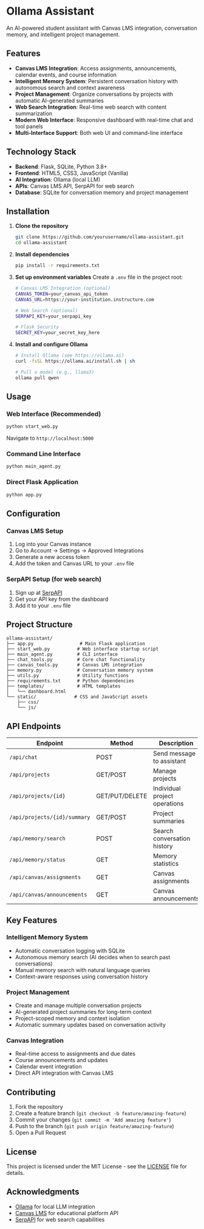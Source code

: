 # Ollama Assistant

An AI-powered student assistant with Canvas LMS integration, conversation memory, and intelligent project management.

## Features

- **Canvas LMS Integration**: Access assignments, announcements, calendar events, and course information
- **Intelligent Memory System**: Persistent conversation history with autonomous search and context awareness
- **Project Management**: Organize conversations by projects with automatic AI-generated summaries
- **Web Search Integration**: Real-time web search with content summarization
- **Modern Web Interface**: Responsive dashboard with real-time chat and tool panels
- **Multi-Interface Support**: Both web UI and command-line interface

## Technology Stack

- **Backend**: Flask, SQLite, Python 3.8+
- **Frontend**: HTML5, CSS3, JavaScript (Vanilla)
- **AI Integration**: Ollama (local LLM)
- **APIs**: Canvas LMS API, SerpAPI for web search
- **Database**: SQLite for conversation memory and project management

## Installation

1. **Clone the repository**
   ```bash
   git clone https://github.com/yourusername/ollama-assistant.git
   cd ollama-assistant
   ```

2. **Install dependencies**
   ```bash
   pip install -r requirements.txt
   ```

3. **Set up environment variables**
   Create a `.env` file in the project root:
   ```bash
   # Canvas LMS Integration (optional)
   CANVAS_TOKEN=your_canvas_api_token
   CANVAS_URL=https://your-institution.instructure.com

   # Web Search (optional)
   SERPAPI_KEY=your_serpapi_key

   # Flask Security
   SECRET_KEY=your_secret_key_here
   ```

4. **Install and configure Ollama**
   ```bash
   # Install Ollama (see https://ollama.ai)
   curl -fsSL https://ollama.ai/install.sh | sh
   
   # Pull a model (e.g., llama3)
   ollama pull qwen
   ```

## Usage

### Web Interface (Recommended)
```bash
python start_web.py
```
Navigate to `http://localhost:5000`

### Command Line Interface
```bash
python main_agent.py
```

### Direct Flask Application
```bash
python app.py
```

## Configuration

### Canvas LMS Setup
1. Log into your Canvas instance
2. Go to Account → Settings → Approved Integrations
3. Generate a new access token
4. Add the token and Canvas URL to your `.env` file

### SerpAPI Setup (for web search)
1. Sign up at [SerpAPI](https://serpapi.com/)
2. Get your API key from the dashboard
3. Add it to your `.env` file

## Project Structure

```
ollama-assistant/
├── app.py                 # Main Flask application
├── start_web.py          # Web interface startup script
├── main_agent.py         # CLI interface
├── chat_tools.py         # Core chat functionality
├── canvas_tools.py       # Canvas LMS integration
├── memory.py             # Conversation memory system
├── utils.py              # Utility functions
├── requirements.txt      # Python dependencies
├── templates/            # HTML templates
│   └── dashboard.html
└── static/              # CSS and JavaScript assets
    ├── css/
    └── js/
```

## API Endpoints

| Endpoint | Method | Description |
|----------|--------|-------------|
| `/api/chat` | POST | Send message to assistant |
| `/api/projects` | GET/POST | Manage projects |
| `/api/projects/{id}` | GET/PUT/DELETE | Individual project operations |
| `/api/projects/{id}/summary` | GET/POST | Project summaries |
| `/api/memory/search` | POST | Search conversation history |
| `/api/memory/status` | GET | Memory statistics |
| `/api/canvas/assignments` | GET | Canvas assignments |
| `/api/canvas/announcements` | GET | Canvas announcements |

## Key Features

### Intelligent Memory System
- Automatic conversation logging with SQLite
- Autonomous memory search (AI decides when to search past conversations)
- Manual memory search with natural language queries
- Context-aware responses using conversation history

### Project Management
- Create and manage multiple conversation projects
- AI-generated project summaries for long-term context
- Project-scoped memory and context isolation
- Automatic summary updates based on conversation activity

### Canvas Integration
- Real-time access to assignments and due dates
- Course announcements and updates
- Calendar event integration
- Direct API integration with Canvas LMS

## Contributing

1. Fork the repository
2. Create a feature branch (`git checkout -b feature/amazing-feature`)
3. Commit your changes (`git commit -m 'Add amazing feature'`)
4. Push to the branch (`git push origin feature/amazing-feature`)
5. Open a Pull Request

## License

This project is licensed under the MIT License - see the [LICENSE](LICENSE) file for details.

## Acknowledgments

- [Ollama](https://ollama.ai/) for local LLM integration
- [Canvas LMS](https://www.instructure.com/canvas) for educational platform API
- [SerpAPI](https://serpapi.com/) for web search capabilities

